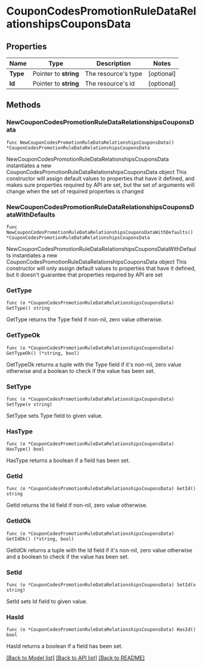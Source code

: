 # CouponCodesPromotionRuleDataRelationshipsCouponsData

## Properties

Name | Type | Description | Notes
------------ | ------------- | ------------- | -------------
**Type** | Pointer to **string** | The resource&#39;s type | [optional] 
**Id** | Pointer to **string** | The resource&#39;s id | [optional] 

## Methods

### NewCouponCodesPromotionRuleDataRelationshipsCouponsData

`func NewCouponCodesPromotionRuleDataRelationshipsCouponsData() *CouponCodesPromotionRuleDataRelationshipsCouponsData`

NewCouponCodesPromotionRuleDataRelationshipsCouponsData instantiates a new CouponCodesPromotionRuleDataRelationshipsCouponsData object
This constructor will assign default values to properties that have it defined,
and makes sure properties required by API are set, but the set of arguments
will change when the set of required properties is changed

### NewCouponCodesPromotionRuleDataRelationshipsCouponsDataWithDefaults

`func NewCouponCodesPromotionRuleDataRelationshipsCouponsDataWithDefaults() *CouponCodesPromotionRuleDataRelationshipsCouponsData`

NewCouponCodesPromotionRuleDataRelationshipsCouponsDataWithDefaults instantiates a new CouponCodesPromotionRuleDataRelationshipsCouponsData object
This constructor will only assign default values to properties that have it defined,
but it doesn't guarantee that properties required by API are set

### GetType

`func (o *CouponCodesPromotionRuleDataRelationshipsCouponsData) GetType() string`

GetType returns the Type field if non-nil, zero value otherwise.

### GetTypeOk

`func (o *CouponCodesPromotionRuleDataRelationshipsCouponsData) GetTypeOk() (*string, bool)`

GetTypeOk returns a tuple with the Type field if it's non-nil, zero value otherwise
and a boolean to check if the value has been set.

### SetType

`func (o *CouponCodesPromotionRuleDataRelationshipsCouponsData) SetType(v string)`

SetType sets Type field to given value.

### HasType

`func (o *CouponCodesPromotionRuleDataRelationshipsCouponsData) HasType() bool`

HasType returns a boolean if a field has been set.

### GetId

`func (o *CouponCodesPromotionRuleDataRelationshipsCouponsData) GetId() string`

GetId returns the Id field if non-nil, zero value otherwise.

### GetIdOk

`func (o *CouponCodesPromotionRuleDataRelationshipsCouponsData) GetIdOk() (*string, bool)`

GetIdOk returns a tuple with the Id field if it's non-nil, zero value otherwise
and a boolean to check if the value has been set.

### SetId

`func (o *CouponCodesPromotionRuleDataRelationshipsCouponsData) SetId(v string)`

SetId sets Id field to given value.

### HasId

`func (o *CouponCodesPromotionRuleDataRelationshipsCouponsData) HasId() bool`

HasId returns a boolean if a field has been set.


[[Back to Model list]](../README.md#documentation-for-models) [[Back to API list]](../README.md#documentation-for-api-endpoints) [[Back to README]](../README.md)


